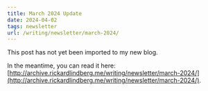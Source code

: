 ```yaml
---
title: March 2024 Update
date: 2024-04-02
tags: newsletter
url: /writing/newsletter/march-2024/
---
```


This post has not yet been imported to my new blog.

In the meantime, you can read it here: [http://archive.rickardlindberg.me/writing/newsletter/march-2024/](http://archive.rickardlindberg.me/writing/newsletter/march-2024/).
